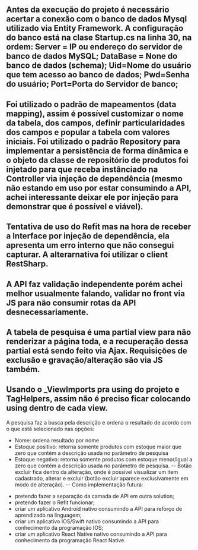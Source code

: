 Antes da execução do projeto é necessário acertar a conexão com o banco de dados Mysql utilizado via Entity Framework.
A configuração do banco está na clase Startup.cs na linha 30, na ordem:
Server = IP ou endereço do servidor de banco de dados MySQL;
DataBase = None do banco de dados (schema);
Uid=Nome do usuário que tem acesso ao banco de dados;
Pwd=Senha do usuário;
Port=Porta do Servidor de banco;
--
Foi utilizado o padrão de mapeamentos (data mapping), assim é possível customizar o nome da tabela, dos campos, definir particularidades dos campos e popular a tabela com valores iniciais.
Foi utilizado o padrão Repository para implementar a persistência de forma dinâmica e o objeto da classe de repositório de produtos foi injetado para que receba instânciado na Controller via injeção de dependência (mesmo não estando em uso por estar consumindo a API, achei interessante deixar ele por injeção para demonstrar que é possível e viável).
--
Tentativa de uso do Refit mas na hora de receber a Interface por injeção de dependência, ela apresenta um erro interno que não consegui capturar. A alterarnativa foi utilizar o client RestSharp.
--
A API faz validação independente porém achei melhor usualmente falando, validar no front via JS para não consumir rotas da API desnecessariamente.
--
A tabela de pesquisa é uma partial view para não renderizar a página toda, e a recuperação dessa partial está sendo feito via Ajax. Requisições de exclusão e gravação/alteração são via JS também.
--
Usando o _ViewImports pra using do projeto e TagHelpers, assim não é preciso ficar colocando using dentro de cada view.
--
A pesquisa faz a busca pela descrição e ordena o resultado de acordo com o que está selecionado nas opções:
- Nome: ordena resultado por nome
- Estoque positivo: retorna somente produtos com estoque maior que zero que contém a descrição usada no parâmetro de pesquisa
- Estoque negativo: retorna somente produtos com estoque menor/igual a zero que contém a descrição usada no parâmetro de pesquisa.
--
Botão excluir fica dentro da alteração, onde é possível visualizar um item cadastrado, alterar e excluir (botão excluir aparece exclusivamente em modo de alteração).
--
Como implementação futura:
* pretendo fazer a separação da camada de API em outra solution;
* pretendo fazer o Refit funcionar;
* criar um aplicativo Android nativo consumindo a API para reforço de aprendizado na linguagem;
* criar um aplicativo  IOS/Swift nativo consumindo a API para conhecimento da programação IOS;
* criar um aplicativo React Native nativo consumindo a API para conhecimento da programação React Native.



